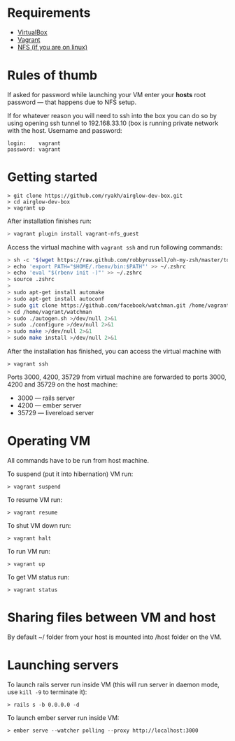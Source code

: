 # Requirements

* [VirtualBox](https://www.virtualbox.org)
* [Vagrant](http://vagrantup.com)
* [NFS (if you are on
  linux)](https://help.ubuntu.com/lts/serverguide/network-file-system.html)

# Rules of thumb

If asked for password while launching your VM enter your **hosts** root password
— that happens due to NFS setup.

If for whatever reason you will need to ssh into the box you can do so by using
opening ssh tunnel to 192.168.33.10 (box is running private network with the
host. Username and password:

```
login:    vagrant
password: vagrant
```

# Getting started

    > git clone https://github.com/ryakh/airglow-dev-box.git
    > cd airglow-dev-box
    > vagrant up

After installation finishes run:

```sh
> vagrant plugin install vagrant-nfs_guest
```

Access the virtual machine with `vagrant ssh` and run following commands:

```sh
> sh -c "$(wget https://raw.github.com/robbyrussell/oh-my-zsh/master/tools/install.sh -O -)"
> echo 'export PATH="$HOME/.rbenv/bin:$PATH"' >> ~/.zshrc
> echo 'eval "$(rbenv init -)"' >> ~/.zshrc
> source .zshrc
>
> sudo apt-get install automake
> sudo apt-get install autoconf
> sudo git clone https://github.com/facebook/watchman.git /home/vagrant/watchman >/dev/null 2>&1
> cd /home/vagrant/watchman
> sudo ./autogen.sh >/dev/null 2>&1
> sudo ./configure >/dev/null 2>&1
> sudo make >/dev/null 2>&1
> sudo make install >/dev/null 2>&1
```

After the installation has finished, you can access the virtual machine with

    > vagrant ssh

Ports 3000, 4200, 35729 from virtual machine are forwarded to ports 3000, 4200
and 35729 on the host machine:

* 3000 — rails server
* 4200 — ember server
* 35729 — livereload server

# Operating VM

All commands have to be run from host machine.

To suspend (put it into hibernation) VM run:

    > vagrant suspend

To resume VM run:

    > vagrant resume


To shut VM down run:

    > vagrant halt

To run VM run:

    > vagrant up

To get VM status run:

    > vagrant status

# Sharing files between VM and host

By default ~/ folder from your host is mounted into /host folder on the VM.

# Launching servers

To launch rails server run inside VM (this will run server in daemon mode, use
`kill -9` to terminate it):

    > rails s -b 0.0.0.0 -d

To launch ember server run inside VM:

    > ember serve --watcher polling --proxy http://localhost:3000
